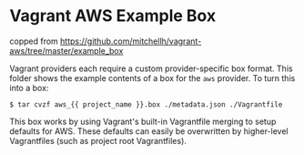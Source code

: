 # Vagrant AWS Example Box

copped from https://github.com/mitchellh/vagrant-aws/tree/master/example_box

Vagrant providers each require a custom provider-specific box format.
This folder shows the example contents of a box for the `aws` provider.
To turn this into a box:

```
$ tar cvzf aws_{{ project_name }}.box ./metadata.json ./Vagrantfile
```

This box works by using Vagrant's built-in Vagrantfile merging to setup
defaults for AWS. These defaults can easily be overwritten by higher-level
Vagrantfiles (such as project root Vagrantfiles).
